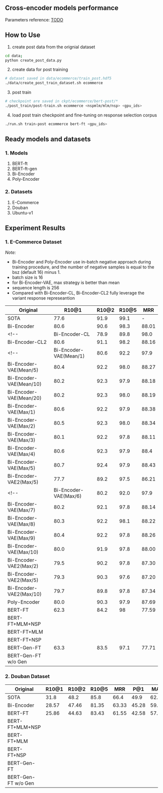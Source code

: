 ## Cross-encoder models performance

Parameters reference: [TODO](https://github.com/taesunwhang/UMS-ResSel/blob/635e37f5340faf5a37f3b1510a9402be18348c66/config/hparams.py)

## How to Use

1. create post data from the orignial dataset

```bash
cd data;
python create_post_data.py
```

2. create data for post training

```bash
# dataset saved in data/ecommerce/train_post.hdf5
./data/create_post_train_dataset.sh ecommerce
```

3. post train

```bash
# checkpoint are saved in ckpt/ecommerce/bert-post/*
./post_train/post-train.sh ecommerce <nspmlm/mlm/nsp> <gpu_ids>
```

4. load post train checkpoint and fine-tuning on response selection corpus

```bash
./run.sh train-post ecommerce bert-ft <gpu_ids>
```


## Ready models and datasets

### 1. Models
1. BERT-ft
2. BERT-ft-gen
3. Bi-Encoder
4. Poly-Encoder


### 2. Datasets
1. E-Commerce
2. Douban
3. Ubuntu-v1


## Experiment Results
### 1. E-Commerce Dataset

_Note:_
* Bi-Encoder and Poly-Encoder use in-batch negative approach during training procedure, and the number of negative samples is equal to the bsz (default 16) minus 1.
* batch size is 16
* for Bi-Encoder-VAE, max strategy is better than mean
* sequence length is 256
* Compared with Bi-Encoder-CL, Bi-Encoder-CL2 fully leverage the variant response represeantion

| Original       | R10@1 | R10@2 | R10@5 | MRR    |
| -------------- | ----- | ----- | ----- | ------ |
| SOTA           | 77.6  | 91.9  | 99.1  | -      |
| Bi-Encoder     | 80.6  | 90.6  | 98.3  | 88.01  |
<!--| Bi-Encoder-CL  | 78.9  | 89.8  | 98.0  | 86.95  |-->
| Bi-Encoder-CL2 | 80.6  | 91.1  | 98.2  | 88.16  |
<!--| Bi-Encoder-VAE(Mean/1) | 80.6  | 92.2  | 97.9  | 88.38  |
| Bi-Encoder-VAE(Mean/5) | 80.4  | 92.2  | 98.0  | 88.27  |
| Bi-Encoder-VAE(Mean/10) | 80.2  | 92.3  | 97.9  | 88.18  |
| Bi-Encoder-VAE(Mean/20) | 80.2  | 92.3  | 98.0  | 88.19  |
| Bi-Encoder-VAE(Max/1)  | 80.6  | 92.2  | 97.9  | 88.38  |
| Bi-Encoder-VAE(Max/2)  | 80.5  | 92.3  | 98.0  | 88.34  |
| Bi-Encoder-VAE(Max/3)  | 80.1  | 92.2  | 97.8  | 88.11  |
| Bi-Encoder-VAE(Max/4)  | 80.6  | 92.3  | 97.9  | 88.4   |-->
| Bi-Encoder-VAE(Max/5)  | 80.7  | 92.4  | 97.9  | 88.43  |
| Bi-Encoder-VAE2(Max/5)  | 77.7  | 89.2  | 97.5  | 86.21  |
<!--| Bi-Encoder-VAE(Max/6)  | 80.2  | 92.0  | 97.9  | 88.15  |
| Bi-Encoder-VAE(Max/7)  | 80.2  | 92.1  | 97.8  | 88.14  |
| Bi-Encoder-VAE(Max/8)  | 80.3  | 92.2  | 98.1  | 88.22  |
| Bi-Encoder-VAE(Max/9)  | 80.4  | 92.2  | 97.8  | 88.26  |
| Bi-Encoder-VAE(Max/10) | 80.0  | 91.9  | 97.8  | 88.00  |
| Bi-Encoder-VAE2(Max/2) | 79.5  | 90.2  | 97.8  | 87.30  |
| Bi-Encoder-VAE2(Max/5) | 79.3  | 90.3  | 97.6  | 87.20  |-->
| Bi-Encoder-VAE2(Max/10)| 79.7  | 89.8  | 97.8  | 87.34  |
| Poly-Encoder   | 80.0  | 90.3  | 97.9  | 87.69  |
| BERT-FT        | 62.3  | 84.2  | 98    | 77.59  |
| BERT-FT+MLM+NSP|       |       |       |        |
| BERT-FT+MLM    |       |       |       |        |
| BERT-FT+NSP    |       |       |       |        |
| BERT-Gen-FT    | 63.3  | 83.5  | 97.1  | 77.71  |
| BERT-Gen-FT w/o Gen | | | | |

<!--
| Adversarial   | R10@1 | R10@2 | R10@5 | MRR    |
| ------------- | ----- | ----- | ----- | ------ |
| BERT-FT       | 37.4  | 73.4  | 97.6  | 62.84  |
| BERT-Gen-FT   | 44.1  | 74.8  | 96.1  | 66.23  |
| BERT-Gen-FT w/o Gen | | | | |-->

### 2. Douban Dataset

| Original       | R10@1 | R10@2 | R10@5 | MRR   |  P@1  |  MAP  |
| -------------- | ----- | ----- | ----- | ----- | ----- | ----- |
| SOTA           | 31.8  | 48.2  | 85.8  | 66.4  | 49.9  | 62.5  |
| Bi-Encoder     | 28.57 | 47.46 | 81.35 | 63.33 | 45.28 | 59.6  |
| BERT-FT        | 25.86 | 44.63 | 83.43 | 61.55 | 42.58 | 57.59 |
| BERT-FT+MLM+NSP|       |       |       |       |       |       |
| BERT-FT+MLM    |       |       |       |       |       |       |
| BERT-FT+NSP    |       |       |       |       |       |       |
| BERT-Gen-FT    |       |       |       |       |       |       |
| BERT-Gen-FT w/o Gen |      |      |      |      |     |     |

<!--
| Adversarial   | R10@1 | R10@2 | R10@5 | MRR    |  P@1  | MAP  |
| ------------- | ----- | ----- | ----- | ------ | ----- | ---- |
| BERT-FT       |  |  |  |  |       |      |
| BERT-Gen-FT   |  |  |  |  |       |      |
| BERT-Gen-FT w/o Gen | | | | |-->
